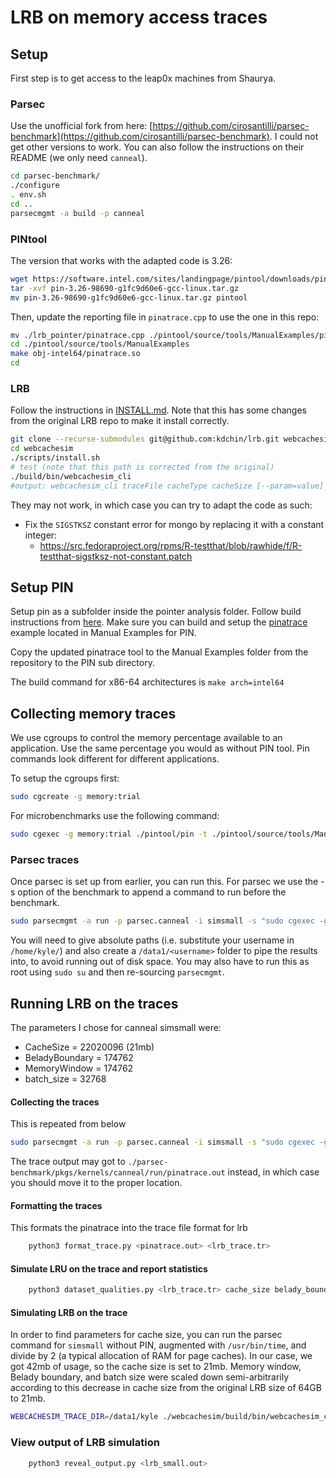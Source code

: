 # LRB on memory access traces

## Setup
First step is to get access to the leap0x machines from Shaurya.

### Parsec
Use the unofficial fork from here: [https://github.com/cirosantilli/parsec-benchmark](https://github.com/cirosantilli/parsec-benchmark). I could not get other versions to work. You can also follow the instructions on their README (we only need `canneal`).

```bash
cd parsec-benchmark/
./configure
. env.sh
cd ..
parsecmgmt -a build -p canneal
```

### PINtool
The version that works with the adapted code is 3.26:
```bash
wget https://software.intel.com/sites/landingpage/pintool/downloads/pin-3.26-98690-g1fc9d60e6-gcc-linux.tar.gz
tar -xvf pin-3.26-98690-g1fc9d60e6-gcc-linux.tar.gz
mv pin-3.26-98690-g1fc9d60e6-gcc-linux.tar.gz pintool
```

Then, update the reporting file in `pinatrace.cpp` to use the one in this repo:
```bash
mv ./lrb_pointer/pinatrace.cpp ./pintool/source/tools/ManualExamples/pinatrace.cpp
cd ./pintool/source/tools/ManualExamples
make obj-intel64/pinatrace.so
cd
```

### LRB
Follow the instructions in [INSTALL.md](https://github.com/kdchin/lrb/blob/kyle/working/INSTALL.md).
Note that this has some changes from the original LRB repo to make it install correctly.

```bash
git clone --recurse-submodules git@github.com:kdchin/lrb.git webcachesim
cd webcachesim
./scripts/install.sh
# test (note that this path is corrected from the original)
./build/bin/webcachesim_cli
#output: webcachesim_cli traceFile cacheType cacheSize [--param=value]
```
 They may not work, in which case you can try to adapt the code as such:
- Fix the `SIGSTKSZ` constant error for mongo by replacing it with a constant integer:
    - https://src.fedoraproject.org/rpms/R-testthat/blob/rawhide/f/R-testthat-sigstksz-not-constant.patch

## Setup PIN
Setup pin as a subfolder inside the pointer analysis folder. Follow build instructions from [here](https://software.intel.com/sites/landingpage/pintool/docs/98484/Pin/html/index.html).
Make sure you can build and setup the [pinatrace](https://software.intel.com/sites/landingpage/pintool/docs/98484/Pin/html/index.html#MAddressTrace) example located in Manual Examples for PIN.
<!-- https://www.intel.com/content/www/us/en/developer/articles/tool/pin-a-binary-instrumentation-tool-downloads.html -->

Copy the updated pinatrace tool to the Manual Examples folder from the repository to the PIN sub directory. 

The build command for x86-64 architectures is ``` make arch=intel64 ```

## Collecting memory traces
We use cgroups to control the memory percentage available to an application. Use the same percentage you would as without PIN tool.
Pin commands look different for different applications. 

To setup the cgroups first:
```bash
sudo cgcreate -g memory:trial
```

For microbenchmarks use the following command:
```bash
sudo cgexec -g memory:trial ./pintool/pin -t ./pintool/source/tools/ManualExamples/obj-intel64/pinatrace.so -- ./benchmark_to_run 2>&1 1>output
```

### Parsec traces
Once parsec is set up from earlier, you can run this. For parsec we use the -s option of the benchmark to append a command to run before the benchmark. 

```bash
sudo parsecmgmt -a run -p parsec.canneal -i simsmall -s "sudo cgexec -g memory:trial /home/kyle/pintool/pin -t /home/kyle/pintool/source/tools/ManualExamples/obj-intel64/pinatrace.so --" > /data1/kyle/simsmall_output.tr
```
<!-- sudo parsecmgmt -a run -p parsec.canneal -i simmedium -s "sudo cgexec -g memory:trial /home/kyle/pintool/pin -t /home/kyle/pintool/source/tools/ManualExamples/obj-intel64/pinatrace.so --" > /data1/kyle/simmedium_output.tr -->

You will need to give absolute paths (i.e. substitute your username in `/home/kyle/`) and also create a `/data1/<username>` folder to pipe the results into, to avoid running out of disk space. You may also have to run this as root using `sudo su` and then re-sourcing `parsecmgmt`.

<!-- ### xhpcg and mpi traces
Setup xhpcg from [here](https://hpcg-benchmark.org/software/browse.html%3Fstart=0&per=5.html). Follow [these instructions](https://ireneli.eu/2016/02/15/installation/) to setup MPI first.
Run xhpcg with PIN.

```bash
sudo cgexec -g memory:trial mpirun --allow-run-as-root -np 1 ./pintool/pin -t ./pint/source/tools/ManualExamples/obj-intel64/pinatrace.so -- ./hpcg/bin/xhpcg 32 24 16 2>&1 1>mpi_output
``` -->

## Running LRB on the traces
The parameters I chose for canneal simsmall were:
- CacheSize = 22020096 (21mb)
- BeladyBoundary = 174762
- MemoryWindow = 174762
- batch_size = 32768

#### Collecting the traces
This is repeated from below
```bash
sudo parsecmgmt -a run -p parsec.canneal -i simsmall -s "sudo cgexec -g memory:trial /home/kyle/pintool/pin -t /home/kyle/pintool/source/tools/ManualExamples/obj-intel64/pinatrace.so --" > /data1/kyle/simsmall_output.tr
```
The trace output may got to `./parsec-benchmark/pkgs/kernels/canneal/run/pinatrace.out` instead, in which case you should move it to the proper location.

#### Formatting the traces
This formats the pinatrace into the trace file format for lrb
```bash
    python3 format_trace.py <pinatrace.out> <lrb_trace.tr>
```

#### Simulate LRU on the trace and report statistics
```bash
    python3 dataset_qualities.py <lrb_trace.tr> cache_size belady_boundary
```

#### Simulating LRB on the trace
In order to find parameters for cache size, you can run the parsec command for `simsmall` without PIN, augmented with `/usr/bin/time`, and divide by 2 (a typical allocation of RAM for page caches). In our case, we got 42mb of usage, so the cache size is set to 21mb. Memory window, Belady boundary, and batch size were scaled down semi-arbitrarily according to this decrease in cache size from the original LRB size of 64GB to 21mb.
```bash
WEBCACHESIM_TRACE_DIR=/data1/kyle ./webcachesim/build/bin/webcachesim_cli lrb_trace.tr LRB 22020096 --memory_window=174762 --belady_boundary=174762 --batch_size=32768 > /data1/kyle/lrb_small.out
```

### View output of LRB simulation
```bash
    python3 reveal_output.py <lrb_small.out>
```